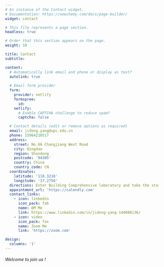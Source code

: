 ```yaml
---
# An instance of the Contact widget.
# Documentation: https://wowchemy.com/docs/page-builder/
widget: contact

# This file represents a page section.
headless: true

# Order that this section appears on the page.
weight: 10

title: Contact
subtitle:

content:
  # Automatically link email and phone or display as text?
  autolink: true
  
  # Email form provider
  form:
    provider: netlify
    formspree:
      id:
    netlify:
      # Enable CAPTCHA challenge to reduce spam?
      captcha: false

  # Contact details (edit or remove options as required)
  email: jidong.yang@upc.edu.cn
  phone: 15964210517
  address:
    street: No.66 Changjiang West Road
    city: Qingdao
    region: Shandong
    postcode: '94305'
    country: China
    country_code: CN
  coordinates:
    latitude: '118.3218'
    longitude: '37.2750'
  directions: Enter Building Comprehensive laboratory and take the stairs to Office D313 on Floor 3
  appointment_url: 'https://calendly.com'
  contact_links:
    - icon: linkedin
      icon_pack: fab
      name: DM Me
      link: https://www.linkedin.com/in/jidong-yang-144088136/
    - icon: video
      icon_pack: fas
      name: Zoom Me
      link: 'https://zoom.com'

design:
  columns: '1'
---
```


###### Welcome to join us !

